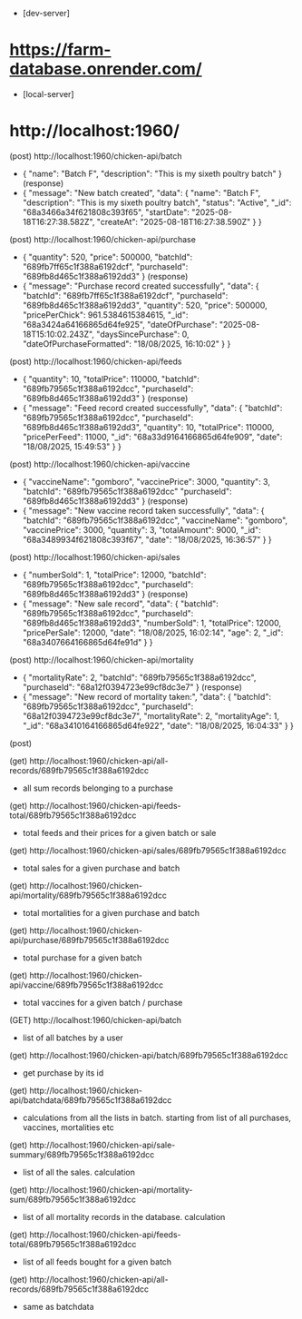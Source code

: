 
* [dev-server]
# https://farm-database.onrender.com/
* [local-server]
# http://localhost:1960/
<!-- /////////////////post ////////////////// -->

(post)
http://localhost:1960/chicken-api/batch
* {
    "name": "Batch F",
    "description": "This is my sixeth poultry batch"
}
(response)
* {
    "message": "New batch created",
    "data": {
        "name": "Batch F",
        "description": "This is my sixeth poultry batch",
        "status": "Active",
        "_id": "68a3466a34f621808c393f65",
        "startDate": "2025-08-18T16:27:38.582Z",
        "createAt": "2025-08-18T16:27:38.590Z"
    }
}


(post)
http://localhost:1960/chicken-api/purchase
* {
    "quantity": 520,
    "price": 500000,
    "batchId": "689fb7ff65c1f388a6192dcf",
    "purchaseId": "689fb8d465c1f388a6192dd3"
}
(response)
* {
    "message": "Purchase record created successfully",
    "data": {
        "batchId": "689fb7ff65c1f388a6192dcf",
        "purchaseId": "689fb8d465c1f388a6192dd3",
        "quantity": 520,
        "price": 500000,
        "pricePerChick": 961.5384615384615,
        "_id": "68a3424a64166865d64fe925",
        "dateOfPurchase": "2025-08-18T15:10:02.243Z",
        "daysSincePurchase": 0,
        "dateOfPurchaseFormatted": "18/08/2025, 16:10:02"
    }
}


(post)
http://localhost:1960/chicken-api/feeds
* {
    "quantity": 10,
    "totalPrice": 110000,
    "batchId": "689fb79565c1f388a6192dcc",
    "purchaseId": "689fb8d465c1f388a6192dd3"
} 
(response)
* {
    "message": "Feed record created successfully",
    "data": {
        "batchId": "689fb79565c1f388a6192dcc",
        "purchaseId": "689fb8d465c1f388a6192dd3",
        "quantity": 10,
        "totalPrice": 110000,
        "pricePerFeed": 11000,
        "_id": "68a33d9164166865d64fe909",
        "date": "18/08/2025, 15:49:53"
    }
}

(post)
http://localhost:1960/chicken-api/vaccine
* {
    "vaccineName": "gomboro",
    "vaccinePrice": 3000,
    "quantity": 3,
    "batchId": "689fb79565c1f388a6192dcc"
    "purchaseId": "689fb8d465c1f388a6192dd3"
}
(response)
* {
    "message": "New vaccine record taken successfully",
    "data": {
        "batchId": "689fb79565c1f388a6192dcc",
        "vaccineName": "gomboro",
        "vaccinePrice": 3000,
        "quantity": 3,
        "totalAmount": 9000,
        "_id": "68a3489934f621808c393f67",
        "date": "18/08/2025, 16:36:57"
    }
}


(post)
http://localhost:1960/chicken-api/sales
* {
    "numberSold": 1,
    "totalPrice": 12000,
    "batchId": "689fb79565c1f388a6192dcc",
    "purchaseId": "689fb8d465c1f388a6192dd3"
}
(response)
* {
    "message": "New sale record",
    "data": {
        "batchId": "689fb79565c1f388a6192dcc",
        "purchaseId": "689fb8d465c1f388a6192dd3",
        "numberSold": 1,
        "totalPrice": 12000,
        "pricePerSale": 12000,
        "date": "18/08/2025, 16:02:14",
        "age": 2,
        "_id": "68a3407664166865d64fe91d"
    }
}

(post)
http://localhost:1960/chicken-api/mortality
* {
    "mortalityRate": 2,
    "batchId": "689fb79565c1f388a6192dcc",
    "purchaseId": "68a12f0394723e99cf8dc3e7"
}
(response)
* {
    "message": "New record of mortality taken:",
    "data": {
        "batchId": "689fb79565c1f388a6192dcc",
        "purchaseId": "68a12f0394723e99cf8dc3e7",
        "mortalityRate": 2,
        "mortalityAge": 1,
        "_id": "68a3410164166865d64fe922",
        "date": "18/08/2025, 16:04:33"
    }
}

(post)



<!-- ///////////////get /////////////// -->
(get)
http://localhost:1960/chicken-api/all-records/689fb79565c1f388a6192dcc
* all sum records belonging to a purchase

(get)
http://localhost:1960/chicken-api/feeds-total/689fb79565c1f388a6192dcc
* total feeds and their prices for a given batch or sale

(get)
http://localhost:1960/chicken-api/sales/689fb79565c1f388a6192dcc
* total sales for a given purchase and batch

(get)
http://localhost:1960/chicken-api/mortality/689fb79565c1f388a6192dcc
* total mortalities for a given purchase and batch

(get)
http://localhost:1960/chicken-api/purchase/689fb79565c1f388a6192dcc
* total purchase for a given batch

(get)
http://localhost:1960/chicken-api/vaccine/689fb79565c1f388a6192dcc
* total vaccines for a given batch / purchase

(GET)
http://localhost:1960/chicken-api/batch
* list of all batches by a user

(get)
http://localhost:1960/chicken-api/batch/689fb79565c1f388a6192dcc
* get purchase by its id

(get)
http://localhost:1960/chicken-api/batchdata/689fb79565c1f388a6192dcc
* calculations from all the lists in batch. starting from list of all purchases, vaccines, mortalities etc

(get)
http://localhost:1960/chicken-api/sale-summary/689fb79565c1f388a6192dcc
* list of all the sales. calculation

(get)
http://localhost:1960/chicken-api/mortality-sum/689fb79565c1f388a6192dcc
* list of all mortality records in the database. calculation

(get)
http://localhost:1960/chicken-api/feeds-total/689fb79565c1f388a6192dcc
* list of all feeds bought for a given batch

(get)
http://localhost:1960/chicken-api/all-records/689fb79565c1f388a6192dcc
* same as batchdata







